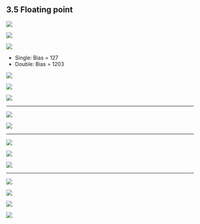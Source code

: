 ## 3.5 Floating point

![](img/2020-10-31-10-12-44.png)

![](img/2020-10-31-10-15-43.png)

![](img/2020-10-31-10-17-24.png)

- Single: Bias = 127
- Double: Bias = 1203

![](img/2020-10-31-10-40-12.png)

![](img/2020-10-31-10-40-23.png)

![](img/2020-10-31-12-36-47.png)

---

![](img/2020-10-31-13-48-02.png)

![](img/2020-10-31-14-17-39.png)

---

![](img/2020-10-31-16-24-52.png)

![](img/2020-10-31-17-20-56.png)

![](img/2020-10-31-17-21-20.png)

---



![](img/2020-10-31-16-27-38.png)

![](img/2020-10-31-16-42-24.png)

![](img/2020-10-31-16-43-34.png)

![](img/2020-10-31-16-57-11.png)



























